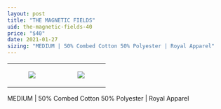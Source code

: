 ```yaml
---
layout: post
title: "THE MAGNETIC FIELDS"
uid: the-magnetic-fields-40
price: "$40"
date: 2021-01-27
sizing: "MEDIUM | 50% Combed Cotton 50% Polyester | Royal Apparel"
---
```




<table style="width:100%;"><tr><td style="vertical-align:top;">
      <figure class="tmblr-full" data-orig-height="2048" data-orig-width="1365" data-orig-src="https://concertshirts.netlify.app/shirts/0083/0083-01.jpg"><img src="https://64.media.tumblr.com/40942fa61c471a18f7b5831de0be8aff/de2f6e32196050f7-a2/s540x810/e1122b35fac8971b7702fdced0dc405afa08f61d.jpg" data-orig-height="2048" data-orig-width="1365" data-orig-src="https://concertshirts.netlify.app/shirts/0083/0083-01.jpg"/></figure></td>
    <td style="vertical-align:top;">
      <figure class="tmblr-full" data-orig-height="2048" data-orig-width="1365" data-orig-src="https://concertshirts.netlify.app/shirts/0083/0083-02.jpg"><img src="https://64.media.tumblr.com/1bb7ce133eefe348f674fb70b227b77d/de2f6e32196050f7-8f/s540x810/bc42aa42482b93bbc11b718df8fe4caadfe7c751.jpg" data-orig-height="2048" data-orig-width="1365" data-orig-src="https://concertshirts.netlify.app/shirts/0083/0083-02.jpg"/></figure></td>
  </tr></table><p>
  MEDIUM | 50% Combed Cotton 50% Polyester | Royal Apparel
</p>
